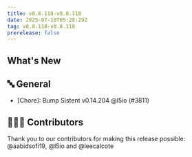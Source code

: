 ```yaml
---
title: v0.8.118-v0.8.118
date: 2025-07-10T05:28:29Z
tag: v0.8.118-v0.8.118
prerelease: false
---
```


## What's New
## 🔤 General
- [Chore]: Bump Sistent v0.14.204 @l5io (#3811)

## 👨🏽‍💻 Contributors

Thank you to our contributors for making this release possible:
@aabidsofi19, @l5io and @leecalcote
